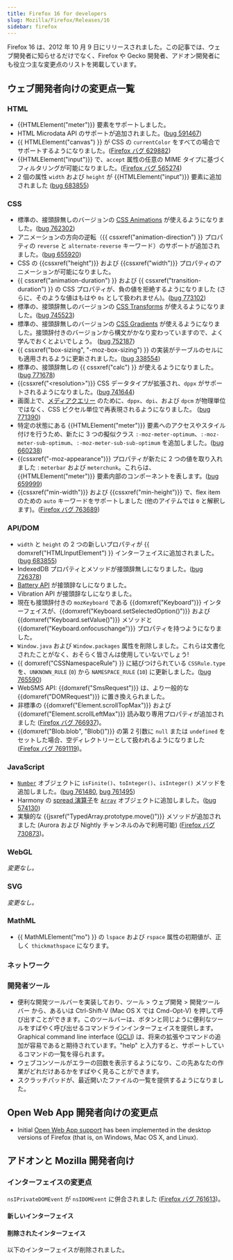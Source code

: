 ```yaml
---
title: Firefox 16 for developers
slug: Mozilla/Firefox/Releases/16
sidebar: firefox
---
```


Firefox 16 は、2012 年 10 月 9 日にリリースされました。この記事では、ウェブ開発者に知らせるだけでなく、Firefox や Gecko 開発者、アドオン開発者にも役立つ主な変更点のリストを掲載しています。

## ウェブ開発者向けの変更点一覧

### HTML

- {{HTMLElement("meter")}} 要素をサポートしました。
- HTML Microdata API のサポートが追加されました。([bug 591467](https://bugzilla.mozilla.org/show_bug.cgi?id=591467))
- {{ HTMLElement("canvas") }} が CSS の `currentColor` をすべての場合でサポートするようになりました。([Firefox バグ 629882](https://bugzil.la/629882))
- {{HTMLElement("input")}} で、`accept` 属性の任意の MIME タイプに基づくフィルタリングが可能になりました。([Firefox バグ 565274](https://bugzil.la/565274))
- 2 個の属性 `width` および `height` が {{HTMLElement("input")}} 要素に追加されました ([bug 683855](https://bugzilla.mozilla.org/show_bug.cgi?id=683855))

### CSS

- 標準の、接頭辞無しのバージョンの [CSS Animations](/ja/docs/Web/CSS/CSS_animations/Using_CSS_animations) が使えるようになりました。([bug 762302](https://bugzilla.mozilla.org/show_bug.cgi?id=762302))
- アニメーションの方向の逆転（{{ cssxref("animation-direction") }} プロパティの `reverse` と `alternate-reverse` キーワード）のサポートが追加されました。([bug 655920](https://bugzilla.mozilla.org/show_bug.cgi?id=655920))
- CSS の {{cssxref("height")}} および {{cssxref("width")}} プロパティのアニメーションが可能になりました。
- {{ cssxref("animation-duration") }} および {{ cssxref("transition-duration") }} の CSS プロパティが、負の値を拒絶するようになりました (さらに、そのような値はもはや `0s` として扱われません)。([bug 773102](https://bugzilla.mozilla.org/show_bug.cgi?id=773102))
- 標準の、接頭辞無しのバージョンの [CSS Transforms](/ja/docs/Web/CSS/CSS_transforms/Using_CSS_transforms) が使えるようになりました。([bug 745523](https://bugzilla.mozilla.org/show_bug.cgi?id=745523))
- 標準の、接頭辞無しのバージョンの [CSS Gradients](/ja/docs/Web/CSS/CSS_images/Using_CSS_gradients) が使えるようになりました。接頭辞付きのバージョンから構文がかなり変わっていますので、よく学んでおくとよいでしょう。 ([bug 752187](https://bugzilla.mozilla.org/show_bug.cgi?id=752187))
- {{ cssxref("box-sizing", "-moz-box-sizing") }} の実装がテーブルのセルにも適用されるように更新されました。([bug 338554](https://bugzilla.mozilla.org/show_bug.cgi?id=338554))
- 標準の、接頭辞無しの {{ cssxref("calc") }} が使えるようになりました。([bug 771678](https://bugzilla.mozilla.org/show_bug.cgi?id=771678))
- {{cssxref("&lt;resolution&gt;")}} CSS データタイプが拡張され、`dppx` がサポートされるようになりました。([bug 741644](https://bugzilla.mozilla.org/show_bug.cgi?id=741644))
- 画面上で、[メディアクエリー](/ja/docs/Web/CSS/CSS_media_queries) のために、`dppx`、`dpi`、および `dpcm` が物理単位ではなく、CSS ピクセル単位で再表現されるようになりました。 ([bug 771390](https://bugzilla.mozilla.org/show_bug.cgi?id=771390))
- 特定の状態にある {{HTMLElement("meter")}} 要素へのアクセスやスタイル付けを行うため、新たに 3 つの擬似クラス `:-moz-meter-optimum`、`:-moz-meter-sub-optimum`、`:-moz-meter-sub-sub-optimum` を追加しました。([bug 660238](https://bugzilla.mozilla.org/show_bug.cgi?id=660238))
- {{cssxref("-moz-appearance")}} プロパティが新たに 2 つの値を取り入れました : `meterbar` および `meterchunk`。これらは、{{HTMLElement("meter")}} 要素内部のコンポーネントを表します。([bug 659999](https://bugzilla.mozilla.org/show_bug.cgi?id=659999))
- {{cssxref("min-width")}} および {{cssxref("min-height")}} で、flex item のための `auto` キーワードをサポートしました (他のアイテムでは `0` と解釈します)。([Firefox バグ 763689](https://bugzil.la/763689))

### API/DOM

- `width` と `height` の 2 つの新しいプロパティが {{ domxref("HTMLInputElement") }} インターフェイスに追加されました。([bug 683855](https://bugzilla.mozilla.org/show_bug.cgi?id=683855))
- IndexedDB プロパティとメソッドが接頭辞無しになりました。([bug 726378](https://bugzilla.mozilla.org/show_bug.cgi?id=726378))
- [Battery API](/ja/docs/Web/API/Navigator/getBattery) が接頭辞なしになりました。
- Vibration API が接頭辞なしになりました。
- 現在も接頭辞付きの `mozKeyboard` である {{domxref("Keyboard")}} インターフェイスが、{{domxref("Keyboard.setSelectedOption()")}} および {{domxref("Keyboard.setValue()")}} メソッドと {{domxref("Keyboard.onfocuschange")}} プロパティを持つようになりました。
- `Window.java` および `Window.packages` 属性を削除しました。これらは文書化されたことがなく、おそらく皆さんは使用していないでしょう!
- {{ domxref("CSSNamespaceRule") }} に結びつけられている `CSSRule.type` を、`UNKNOWN_RULE` (`0`) から `NAMESPACE_RULE` (`10`) に更新しました。([bug 765590](https://bugzilla.mozilla.org/show_bug.cgi?id=765590))
- WebSMS API: {{domxref("SmsRequest")}} は、より一般的な {{domxref("DOMRequest")}} に置き換えられました。
- 非標準の {{domxref("Element.scrollTopMax")}} および {{domxref("Element.scrollLeftMax")}} 読み取り専用プロパティが追加されました ([Firefox バグ 766937](https://bugzil.la/766937))。
- {{domxref("Blob.blob", "Blob()")}} の第 2 引数に `null` または `undefined` をセットした場合、空ディレクトリーとして扱われるようになりました ([Firefox バグ 7691119](https://bugzil.la/7691119))。

### JavaScript

- [`Number`](/ja/docs/Web/JavaScript/Reference/Global_Objects/Number) オブジェクトに `isFinite()`、`toInteger()`、`isInteger()` メソッドを追加しました。([bug 761480](https://bugzilla.mozilla.org/show_bug.cgi?id=761480), [bug 761495](https://bugzilla.mozilla.org/show_bug.cgi?id=761495))
- Harmony の [spread 演算子](http://wiki.ecmascript.org/doku.php?id=harmony:spread)を [`Array`](/ja/docs/Web/JavaScript/Reference/Global_Objects/Array) オブジェクトに追加しました。([bug 574130](https://bugzilla.mozilla.org/show_bug.cgi?id=574130))
- 実験的な {{jsxref("TypedArray.prototype.move()")}} メソッドが追加されました (Aurora および Nightly チャンネルのみで利用可能) ([Firefox バグ 730873](https://bugzil.la/730873))。

### WebGL

_変更なし。_

### SVG

_変更なし。_

### MathML

- {{ MathMLElement("mo") }} の `lspace` および `rspace` 属性の初期値が、正しく `thickmathspace` になります。

### ネットワーク

### 開発者ツール

- 便利な開発ツールバーを実装しており、ツール > ウェブ開発 > 開発ツールバー から、あるいは Ctrl-Shift-V (Mac OS X では Cmd-Opt-V) を押して呼び出すことができます。このツールバーは、ボタンと同じように便利なツールをすばやく呼び出せるコマンドラインインターフェイスを提供します。Graphical command line interface ([GCLI](/ja/docs/Tools/GCLI)) は、将来の拡張やコマンドの追加が容易であると期待されています。"help" と入力すると、サポートしているコマンドの一覧を得られます。
- ウェブコンソールがエラーの回数を表示するようになり、この先あなたの作業がどれだけあるかをすばやく見ることができます。
- スクラッチパッドが、最近開いたファイルの一覧を提供するようになりました。

## Open Web App 開発者向けの変更点

- Initial [Open Web App support](/ja/docs/Web/Apps/Getting_Started) has been implemented in the desktop versions of Firefox (that is, on Windows, Mac OS X, and Linux).

## アドオンと Mozilla 開発者向け

### インターフェイスの変更点

`nsIPrivateDOMEvent` が `nsIDOMEvent` に併合されました ([Firefox バグ 761613](https://bugzil.la/761613))。

#### 新しいインターフェイス

#### 削除されたインターフェイス

以下のインターフェイスが削除されました。
